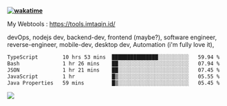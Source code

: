 **[![wakatime](https://wakatime.com/badge/user/87646243-158a-4241-a3cb-668e1fa2dbb8.svg)](https://wakatime.com/@87646243-158a-4241-a3cb-668e1fa2dbb8?style=plastic)**


My Webtools : https://tools.imtaqin.id/


devOps, nodejs dev, backend-dev, frontend (maybe?), software engineer, reverse-engineer, mobile-dev, desktop dev, Automation (i'm fully love it), 

<!--START_SECTION:waka-->

```txt
TypeScript        10 hrs 53 mins  ███████████████░░░░░░░░░░   59.94 %
Bash              1 hr 26 mins    ██░░░░░░░░░░░░░░░░░░░░░░░   07.94 %
JSON              1 hr 21 mins    ██░░░░░░░░░░░░░░░░░░░░░░░   07.45 %
JavaScript        1 hr            █▒░░░░░░░░░░░░░░░░░░░░░░░   05.55 %
Java Properties   59 mins         █▒░░░░░░░░░░░░░░░░░░░░░░░   05.45 %
```

<!--END_SECTION:waka-->

<img src="https://github-readme-activity-graph-fjqz177.vercel.app/graph?username=fdciabdul&theme=github-dark"/>
